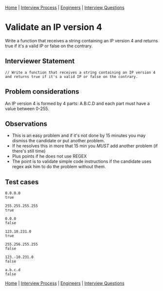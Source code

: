 [Home](../../../README.md) |
[Interview Process](../../README.md) |
[Engineers](../README.md) |
[Interview Questions](README.md)

# Validate an IP version 4

Write a function that receives a string containing an IP version 4 and returns true if it's a valid IP or false on the contrary.

## Interviewer Statement
```
// Write a function that receives a string containing an IP version 4 and returns true if it's a valid IP or false on the contrary.
```

## Problem considerations
An IP version 4 is formed by 4 parts: A.B.C.D and each part must have a value between 0-255.

## Observations
- This is an easy problem and if it's not done by 15 minutes you may dismiss the candidate or put another problem.
- If he resolves this in more that 15 min you *MUST* add another problem (if there's still time)
- Plus points if he does not use REGEX
- The point is to validate simple code instructions if the candidate uses regex ask him to do the problem without them.

## Test cases
```
0.0.0.0
true

255.255.255.255
true

0.0.0
false

123.10.231.0
true

255.256.255.255
false

123.-10.231.0
false

a.b.c.d
false
```

[Home](../../../README.md) |
[Interview Process](../../README.md) |
[Engineers](../README.md) |
[Interview Questions](README.md)
